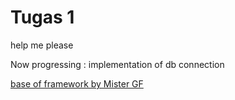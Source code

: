 # Tugas 1
help me please

Now progressing : implementation of db connection

[base of framework by Mister GF](https://github.com/misterGF/CoPilot)